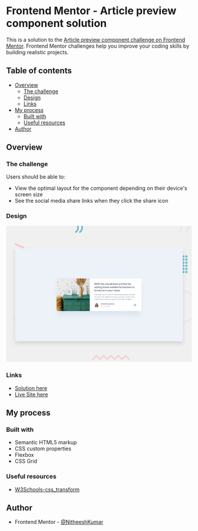 # Frontend Mentor - Article preview component solution

This is a solution to the [Article preview component challenge on Frontend Mentor](https://www.frontendmentor.io/challenges/article-preview-component-dYBN_pYFT). Frontend Mentor challenges help you improve your coding skills by building realistic projects. 

## Table of contents

- [Overview](#overview)
  - [The challenge](#the-challenge)
  - [Design](#design)
  - [Links](#links)
- [My process](#my-process)
  - [Built with](#built-with)
  - [Useful resources](#useful-resources)
- [Author](#author)


## Overview

### The challenge

Users should be able to:

- View the optimal layout for the component depending on their device's screen size
- See the social media share links when they click the share icon

### Design

![](design/desktop-preview.jpg)

### Links

- [Solution here](https://your-solution-url.com)
- [Live Site here](https://nitheeshkumar-c.github.io/article-preview-component-master/)

## My process

### Built with

- Semantic HTML5 markup
- CSS custom properties
- Flexbox
- CSS Grid


### Useful resources

- [W3Schools-css_transform](https://www.w3schools.com/cssref/playdemo.asp?filename=playcss_transform&preval=none)


## Author

- Frontend Mentor - [@NitheeshKumar](https://www.frontendmentor.io/profile/NitheeshKumar-C)
